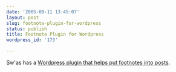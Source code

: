 ```yaml
---
date: '2005-09-11 13:45:07'
layout: post
slug: footnote-plugin-for-wordpress
status: publish
title: Footnote Plugin for Wordpress
wordpress_id: '173'

---
```


Sw'as has a [Wordpress plugin that helps put footnotes into posts](http://www.elvery.net/drzax/index.php/2005/07/29/new-wordpress-plugin-footnotes/).

